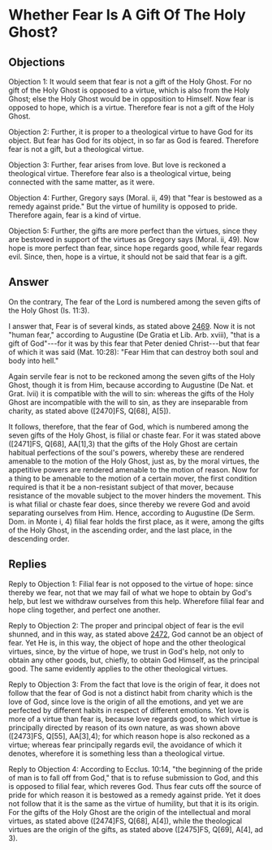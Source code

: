# Whether Fear Is A Gift Of The Holy Ghost?

## Objections

Objection 1: It would seem that fear is not a gift of the Holy Ghost. For no gift of the Holy Ghost is opposed to a virtue, which is also from the Holy Ghost; else the Holy Ghost would be in opposition to Himself. Now fear is opposed to hope, which is a virtue. Therefore fear is not a gift of the Holy Ghost.

Objection 2: Further, it is proper to a theological virtue to have God for its object. But fear has God for its object, in so far as God is feared. Therefore fear is not a gift, but a theological virtue.

Objection 3: Further, fear arises from love. But love is reckoned a theological virtue. Therefore fear also is a theological virtue, being connected with the same matter, as it were.

Objection 4: Further, Gregory says (Moral. ii, 49) that "fear is bestowed as a remedy against pride." But the virtue of humility is opposed to pride. Therefore again, fear is a kind of virtue.

Objection 5: Further, the gifts are more perfect than the virtues, since they are bestowed in support of the virtues as Gregory says (Moral. ii, 49). Now hope is more perfect than fear, since hope regards good, while fear regards evil. Since, then, hope is a virtue, it should not be said that fear is a gift.

## Answer

On the contrary, The fear of the Lord is numbered among the seven gifts of the Holy Ghost (Is. 11:3).

I answer that, Fear is of several kinds, as stated above [2469](A[2]). Now it is not "human fear," according to Augustine (De Gratia et Lib. Arb. xviii), "that is a gift of God"---for it was by this fear that Peter denied Christ---but that fear of which it was said (Mat. 10:28): "Fear Him that can destroy both soul and body into hell."

Again servile fear is not to be reckoned among the seven gifts of the Holy Ghost, though it is from Him, because according to Augustine (De Nat. et Grat. lvii) it is compatible with the will to sin: whereas the gifts of the Holy Ghost are incompatible with the will to sin, as they are inseparable from charity, as stated above ([2470]FS, Q[68], A[5]).

It follows, therefore, that the fear of God, which is numbered among the seven gifts of the Holy Ghost, is filial or chaste fear. For it was stated above ([2471]FS, Q[68], AA[1],3) that the gifts of the Holy Ghost are certain habitual perfections of the soul's powers, whereby these are rendered amenable to the motion of the Holy Ghost, just as, by the moral virtues, the appetitive powers are rendered amenable to the motion of reason. Now for a thing to be amenable to the motion of a certain mover, the first condition required is that it be a non-resistant subject of that mover, because resistance of the movable subject to the mover hinders the movement. This is what filial or chaste fear does, since thereby we revere God and avoid separating ourselves from Him. Hence, according to Augustine (De Serm. Dom. in Monte i, 4) filial fear holds the first place, as it were, among the gifts of the Holy Ghost, in the ascending order, and the last place, in the descending order.

## Replies

Reply to Objection 1: Filial fear is not opposed to the virtue of hope: since thereby we fear, not that we may fail of what we hope to obtain by God's help, but lest we withdraw ourselves from this help. Wherefore filial fear and hope cling together, and perfect one another.

Reply to Objection 2: The proper and principal object of fear is the evil shunned, and in this way, as stated above [2472](A[1]), God cannot be an object of fear. Yet He is, in this way, the object of hope and the other theological virtues, since, by the virtue of hope, we trust in God's help, not only to obtain any other goods, but, chiefly, to obtain God Himself, as the principal good. The same evidently applies to the other theological virtues.

Reply to Objection 3: From the fact that love is the origin of fear, it does not follow that the fear of God is not a distinct habit from charity which is the love of God, since love is the origin of all the emotions, and yet we are perfected by different habits in respect of different emotions. Yet love is more of a virtue than fear is, because love regards good, to which virtue is principally directed by reason of its own nature, as was shown above ([2473]FS, Q[55], AA[3],4); for which reason hope is also reckoned as a virtue; whereas fear principally regards evil, the avoidance of which it denotes, wherefore it is something less than a theological virtue.

Reply to Objection 4: According to Ecclus. 10:14, "the beginning of the pride of man is to fall off from God," that is to refuse submission to God, and this is opposed to filial fear, which reveres God. Thus fear cuts off the source of pride for which reason it is bestowed as a remedy against pride. Yet it does not follow that it is the same as the virtue of humility, but that it is its origin. For the gifts of the Holy Ghost are the origin of the intellectual and moral virtues, as stated above ([2474]FS, Q[68], A[4]), while the theological virtues are the origin of the gifts, as stated above ([2475]FS, Q[69], A[4], ad 3).